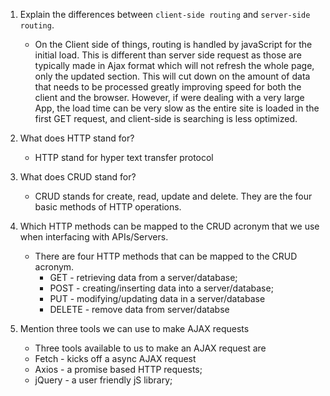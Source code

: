 1.  Explain the differences between `client-side routing` and `server-side routing`.
      - On the Client side of things, routing is handled by javaScript for the initial load. This is different than server side request as those are typically made in Ajax format which will not refresh the whole page, only the updated section. This will cut down on the amount of data that needs to be processed greatly improving speed for both the client and the browser. However, if were dealing with a very large App, the load time can be very slow as the entire site is loaded in the first GET request, and client-side is searching is less optimized.

2.  What does HTTP stand for?
      - HTTP stand for hyper text transfer protocol

3.  What does CRUD stand for?
      - CRUD stands for create, read, update and delete. They are the four basic methods of HTTP      operations.

4.  Which HTTP methods can be mapped to the CRUD acronym that we use when interfacing with APIs/Servers.
      - There are four HTTP methods that can be mapped to the CRUD acronym.
        - GET - retrieving data from a server/database;
        - POST - creating/inserting data into a server/database;
        - PUT - modifying/updating data in a server/database
        - DELETE - remove data from server/databse

5.  Mention three tools we can use to make AJAX requests
      - Three tools available to us to make an AJAX request are
      - Fetch - kicks off a async AJAX request
      - Axios - a promise based HTTP requests;
      - jQuery - a user friendly jS library;
